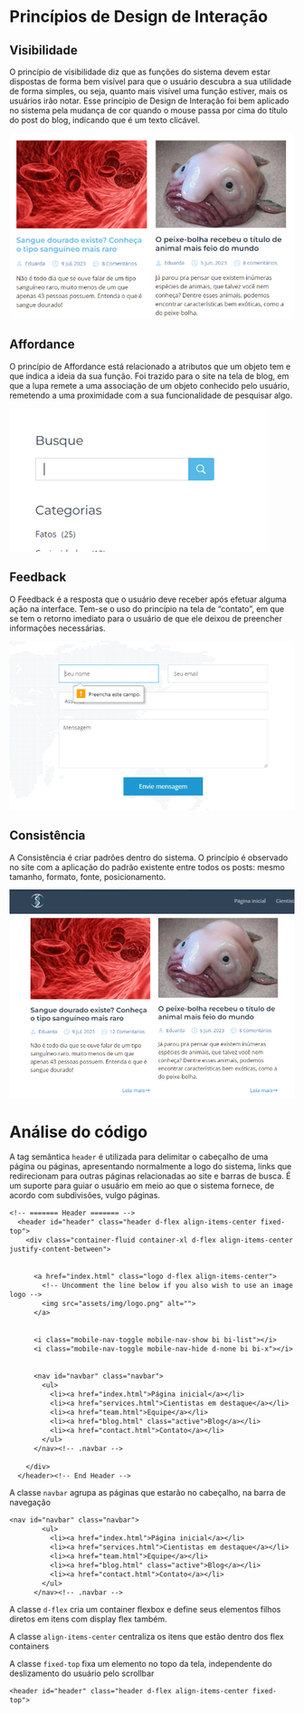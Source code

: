 
# Princípios de Design de Interação

## Visibilidade
O princípio de visibilidade diz que as funções do sistema devem estar dispostas de forma bem visível para que o usuário descubra a sua utilidade de forma simples, ou seja, quanto mais visível uma função estiver, mais os usuários irão notar. Esse princípio de Design de Interação foi bem aplicado no sistema pela mudança de cor quando o mouse passa por cima do título do post do blog, indicando que é um texto clicável.

![Exemplo que mostra a presença da visibilidade](img/visibility.png)

## Affordance
   
O princípio de Affordance está relacionado a atributos que um objeto tem e que indica a ideia da sua função. Foi trazido para o site na tela de blog, em que a lupa remete a uma associação de um objeto conhecido pelo usuário, remetendo a uma proximidade com a sua funcionalidade de pesquisar algo.

![Exemplo que mostra a presença de affordance](img/affordance.png)

## Feedback

O Feedback é a resposta que o usuário deve receber após efetuar alguma ação na interface. Tem-se o uso do princípio na tela de “contato”, em que se tem o retorno imediato para o usuário de que ele deixou de preencher informações necessárias.

![Exemplo que mostra a presença de feedback](img/feedback.png)

## Consistência

A Consistência é criar padrões dentro do sistema. O princípio é observado no site com a aplicação do padrão existente entre todos os posts: mesmo tamanho, formato, fonte, posicionamento.

![Exemplo que mostra a presença de consistência](img/consistency.png)

# Análise do código

A tag semântica `header` é utilizada para delimitar o cabeçalho de uma página ou páginas, apresentando normalmente a logo do sistema, links que redirecionam para outras páginas relacionadas ao site e barras de busca. É um suporte para guiar o usuário em meio ao que o sistema fornece, de acordo com subdivisões, vulgo páginas.

```
<!-- ======= Header ======= -->
  <header id="header" class="header d-flex align-items-center fixed-top">
    <div class="container-fluid container-xl d-flex align-items-center justify-content-between">


      <a href="index.html" class="logo d-flex align-items-center">
        <!-- Uncomment the line below if you also wish to use an image logo -->
        <img src="assets/img/logo.png" alt="">
      </a>


      <i class="mobile-nav-toggle mobile-nav-show bi bi-list"></i>
      <i class="mobile-nav-toggle mobile-nav-hide d-none bi bi-x"></i>


      <nav id="navbar" class="navbar">
        <ul>
          <li><a href="index.html">Página inicial</a></li>
          <li><a href="services.html">Cientistas em destaque</a></li>
          <li><a href="team.html">Equipe</a></li>
          <li><a href="blog.html" class="active">Blog</a></li>
          <li><a href="contact.html">Contato</a></li>
        </ul>
      </nav><!-- .navbar -->

    </div>
  </header><!-- End Header -->

```

A classe `navbar` agrupa as páginas que estarão no cabeçalho, na barra de navegação

```
<nav id="navbar" class="navbar">
        <ul>
          <li><a href="index.html">Página inicial</a></li>
          <li><a href="services.html">Cientistas em destaque</a></li>
          <li><a href="team.html">Equipe</a></li>
          <li><a href="blog.html" class="active">Blog</a></li>
          <li><a href="contact.html">Contato</a></li>
        </ul>
      </nav><!-- .navbar -->

```
A classe `d-flex` cria um container flexbox e define seus elementos filhos diretos em itens com display flex também.

A classe `align-items-center` centraliza os itens que estão dentro dos flex containers 

A classe `fixed-top` fixa um elemento no topo da tela, independente do deslizamento do usuário pelo scrollbar

```
<header id="header" class="header d-flex align-items-center fixed-top">

```
